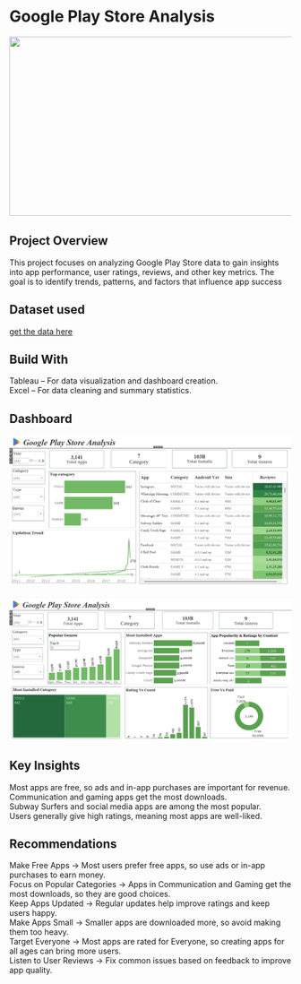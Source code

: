 # Google Play Store Analysis
<img src = "https://www.sammobile.com/wp-content/uploads/2023/12/Google-Play-Store.jpg" height= "320" width = "1150">

## Project Overview
This project focuses on analyzing Google Play Store data to gain insights into app performance, user ratings, reviews, and other key metrics. The goal is to identify trends, patterns, and factors that influence app success

## Dataset used
[get the data here](https://www.kaggle.com/datasets/bhavikjikadara/google-play-store-applications)

## Build With
Tableau – For data visualization and dashboard creation.<br>
Excel – For data cleaning and summary statistics.

## Dashboard
![Image](https://github.com/renukadhule/Google_Play_Store_Analysis/blob/main/Snapshot/First.png)<br><br>
![Image](https://github.com/renukadhule/Google_Play_Store_Analysis/blob/main/Snapshot/Second.png)

## Key Insights
Most apps are free, so ads and in-app purchases are important for revenue.<br>
Communication and gaming apps get the most downloads.<br>
Subway Surfers and social media apps are among the most popular.<br>
Users generally give high ratings, meaning most apps are well-liked.<br>

## Recommendations
Make Free Apps → Most users prefer free apps, so use ads or in-app purchases to earn money.<br>
Focus on Popular Categories → Apps in Communication and Gaming get the most downloads, so they are good choices.<br>
Keep Apps Updated → Regular updates help improve ratings and keep users happy.<br>
Make Apps Small → Smaller apps are downloaded more, so avoid making them too heavy.<br>
Target Everyone → Most apps are rated for Everyone, so creating apps for all ages can bring more users.<br>
Listen to User Reviews → Fix common issues based on feedback to improve app quality.<br>
